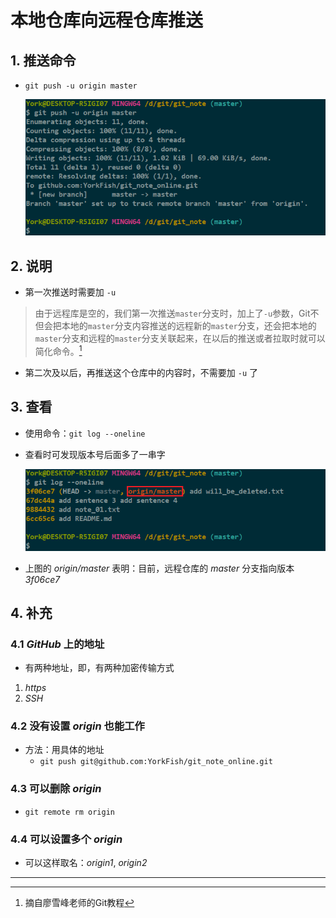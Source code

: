 # 本地仓库向远程仓库推送

## 1. 推送命令

- `git push -u origin master`

    ![](./imgs/06-01_git_push_-u_origin_master.png)

## 2. 说明

- 第一次推送时需要加 `-u`

> 由于远程库是空的，我们第一次推送`master`分支时，加上了`-u`参数，Git不但会把本地的`master`分支内容推送的远程新的`master`分支，还会把本地的`master`分支和远程的`master`分支关联起来，在以后的推送或者拉取时就可以简化命令。[^1]

- 第二次及以后，再推送这个仓库中的内容时，不需要加 `-u` 了

## 3. 查看

- 使用命令：`git log --oneline`

- 查看时可发现版本号后面多了一串字

    ![](./imgs/06-02_git_log_--oneline.png)

- 上图的 *origin/master* 表明：目前，远程仓库的 *master* 分支指向版本 *3f06ce7*

## 4. 补充

### 4.1 *GitHub* 上的地址

- 有两种地址，即，有两种加密传输方式

1. *https*
2. *SSH*

### 4.2 没有设置 *origin* 也能工作

- 方法：用具体的地址
    - `git push git@github.com:YorkFish/git_note_online.git`

### 4.3 可以删除 *origin*

- `git remote rm origin`

### 4.4 可以设置多个 *origin*

- 可以这样取名：*origin1*, *origin2*

***

[^1]: 摘自廖雪峰老师的Git教程